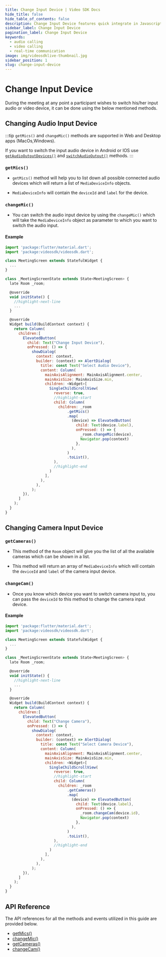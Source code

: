 ```yaml
---
title: Change Input Device | Video SDK Docs
hide_title: false
hide_table_of_contents: false
description: Change Input Device features quick integrate in Javascript, React JS, Android, IOS, React Native, Flutter with Video SDK to add live video & audio conferencing to your applications.
sidebar_label: Change Input Device
pagination_label: Change Input Device
keywords:
  - audio calling
  - video calling
  - real-time communication
image: img/videosdklive-thumbnail.jpg
sidebar_position: 1
slug: change-input-device
---
```


# Change Input Device

During the meeting at any point a participant wishes to switch his/her input audio or video device, it can be done using the below mentioned methods.

## Changing Audio Input Device

:::tip
`getMics()` and `changeMic()` methods are supported in Web and Desktop apps (MacOs,Windows).

If you want to switch the input audio device in Android or IOS use [`getAudioOutputDevices()`](./change-audio-ouptut-device#getting-output-device) and [`switchAudioOutput()`](/change-audio-ouptut-device#switching-audio-device) methods.
:::

### `getMics()`

- `getMics()` method will help you to list down all possible connected audio devices which will return a list of `MediaDeviceInfo` objects.

- `MediaDeviceInfo` will contain the `deviceId` and `label` for the device.

### `changeMic()`

- You can switch the audio input device by using the `changeMic()` which will take the `MediaDeviceInfo` object as parameter to which you want to switch the audio input.

#### Example

```js
import 'package:flutter/material.dart';
import 'package:videosdk/videosdk.dart';

class MeetingScreen extends StatefulWidget {
  ...
}

class _MeetingScreenState extends State<MeetingScreen> {
  late Room _room;

  @override
  void initState() {
    //highlight-next-line
    ...
  }

  @override
  Widget build(BuildContext context) {
    return Column(
      children:[
        ElevatedButton(
          child: Text("Change Input Device"),
          onPressed: () => {
            showDialog(
              context: context,
              builder: (context) => AlertDialog(
                title: const Text("Select Audio Device"),
                content: Column(
                  mainAxisAlignment: MainAxisAlignment.center,
                  mainAxisSize: MainAxisSize.min,
                  children: <Widget>[
                    SingleChildScrollView(
                      reverse: true,
                      //highlight-start
                      child: Column(
                        children: _room
                            .getMics()
                            .map(
                              (device) => ElevatedButton(
                                child: Text(device.label),
                                onPressed: () => {
                                  _room.changeMic(device),
                                  Navigator.pop(context)
                                },
                              ),
                            )
                            .toList(),
                      ),
                      //highlight-end
                    )
                  ],
                ),
              ),
            );
        }),
      ]
    );
  }
}
```

## Changing Camera Input Device

### `getCameras()`

- This method of the `Room` object will give you the list of all the available cameras which can be shown in a list.

- This method will return an array of `MediaDeviceInfo` which will contain the `deviceId` and `label` of the camera input device.

### `changeCam()`

- Once you know which device you want to switch camera input to, you can pass the `deviceId` to this method to change the camera input device.

#### Example

```js
import 'package:flutter/material.dart';
import 'package:videosdk/videosdk.dart';

class MeetingScreen extends StatefulWidget {
  ...
}

class _MeetingScreenState extends State<MeetingScreen> {
  late Room _room;

  @override
  void initState() {
    //highlight-next-line
    ...
  }

  @override
  Widget build(BuildContext context) {
    return Column(
      children:[
        ElevatedButton(
          child: Text("Change Camera"),
          onPressed: () => {
            showDialog(
              context: context,
              builder: (context) => AlertDialog(
                title: const Text("Select Camera Device"),
                content: Column(
                  mainAxisAlignment: MainAxisAlignment.center,
                  mainAxisSize: MainAxisSize.min,
                  children: <Widget>[
                    SingleChildScrollView(
                      reverse: true,
                      //highlight-start
                      child: Column(
                        children: _room
                            .getCameras()
                            .map(
                              (device) => ElevatedButton(
                                child: Text(device.label),
                                onPressed: () => {
                                  _room.changeCam(device.id),
                                  Navigator.pop(context)
                                },
                              ),
                            )
                            .toList(),
                      ),
                      //highlight-end
                    )
                  ],
                ),
              ),
            );
        }),
      ]
    );
  }
}
```

## API Reference

The API references for all the methods and events utilized in this guide are provided below.

- [getMics()](/flutter/api/sdk-reference/room-class/methods#getmics)
- [changeMic()](/flutter/api/sdk-reference/room-class/methods#changemic)
- [getCameras()](/flutter/api/sdk-reference/room-class/methods#getcameras)
- [changeCam()](/flutter/api/sdk-reference/room-class/methods#changecam)
